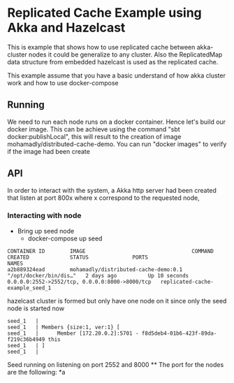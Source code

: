 # Replicated Cache Example using Akka and Hazelcast
This is example that shows how to use replicated cache between akka-cluster nodes it could be generalize to any cluster. Also the ReplicatedMap data structure from embedded hazelcast is used as the replicated cache.

This example assume that you have a basic understand of how akka cluster work and how to use docker-compose

## Running
We need to run each node runs on a docker container. Hence let's build our docker image. This can be achieve using the command "sbt docker:publishLocal", this will result to the creation of image mohamadly/distributed-cache-demo. You can run "docker images" to verify if the image had been create

## API
In order to interact with the system, a Akka http server had been created that listen at port 800x where x correspond to the requested node, 
### Interacting with node
* Bring up seed node
  * docker-compose up seed
```
CONTAINER ID        IMAGE                                  COMMAND                  CREATED             STATUS              PORTS                                            NAMES
a2b889324ead        mohamadly/distributed-cache-demo:0.1   "/opt/docker/bin/dis…"   2 days ago          Up 10 seconds       0.0.0.0:2552->2552/tcp, 0.0.0.0:8000->8000/tcp   replicated-cache-example_seed_1
```

hazelcast cluster is formed but only have one node on it since only the seed node is started now 
```
seed_1   |
seed_1   | Members {size:1, ver:1} [
seed_1   |      Member [172.20.0.2]:5701 - f8d5deb4-01b6-423f-89da-f219c36b4949 this
seed_1   | ]
seed_1   |

```

Seed running on listening on port 2552 and 8000
** 
The port for the nodes are the following:
*a

